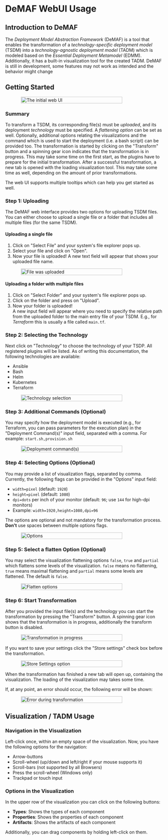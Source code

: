 # DeMAF WebUI Usage

## Introduction to DeMAF

The *Deployment Model Abstraction Framework* (DeMAF) is a tool that enables the transformation of a *technology-specific deployment model* (TSDM) into a *technology-agnostic deployment model* (TADM) which is modeled based on the *Essential Deployment Metamodel* (EDMM).
Additionally, it has a built-in visualization tool for the created TADM.
DeMAF is still in development, some features may not work as intended and the behavior might change

## Getting Started

<p style="display: flex; justify-content: space-around; align-items: center; width: 100%;">
    <img src="./figures/initial_ui.png" alt="The initial web UI" width=80% />
</p>

### Summary

To transform a TSDM, its corresponding file(s) must be *uploaded*, and its deployment *technology* must be specified.
A *flattening option* can be set as well.
Optionally, additional options relating the visualizations and the command which is used to start the deployment (i.e. a bash script) can be provided too.
The transformation is started by clicking on the "Transform" button and a spinning gear icon indicates that the transformation is in progress.
This may take some time on the first start, as the plugins have to prepare for the initial transformation.
After a successful transformation, a new tab is opened with the loading visualization tool.
This may take some time as well, depending on the amount of prior transformations.

The web UI supports multiple tooltips which can help you get started as well.

### Step 1: Uploading

The DeMAF web interface provides two options for uploading TSDM files.
You can either choose to upload a single file or a folder that includes all multiple files (for the same TSDM).

#### Uploading a single file

1. Click on "Select File" and your system's file explorer pops up.
2. Select your file and click on "Open".
3. Now your file is uploaded! 
   A new text field will appear that shows your uploaded file name.

<p style="display: flex; justify-content: space-around; align-items: center; width: 100%;">
    <img src="./figures/file_select.png" alt="File was uploaded" width=80% />
</p>

#### Uploading a folder with multiple files

1. Click on "Select Folder" and your system's file explorer pops up.
2. Click on the folder and press on "Upload".
3. Now your folder is uploaded!  
   A new input field will appear where you need to specify the relative path from the uploaded folder to the main entry file of your TSDM.
   E.g., for *Terraform* this is usually a file called `main.tf`.

### Step 2: Selecting the Technology

Next click on "Technology" to choose the technology of your TSDP.
All registered plugins will be listed.
As of writing this documentation, the following technologies are available:
- Ansible
- Bash
- Helm
- Kubernetes
- Terraform

<p style="display: flex; justify-content: space-around; align-items: center; width: 100%;">
    <img src="./figures/technology.png" alt="Technology selection" width=80% />
</p>

### Step 3: Additional Commands (Optional)

You may specify how the deployment model is executed (e.g., for Terraform, you can pass parameters for the execution plan) in the "Deployment Command(s)" input field, separated with a comma.
For example: `start.sh,provision.sh`

<p style="display: flex; justify-content: space-around; align-items: center; width: 100%;">
    <img src="./figures/deploy_commands.png" alt="Deployment command(s)" width=80% />
</p>

### Step 4: Selecting Options (Optional)

You may provide a list of visualization flags, separated by comma.
Currently, the following flags can be provided in the "Options" input field:

- `width=pixel` (default: `1920`)
- `height=pixel` (default: `1080`)
- `dpi=dots` per inch of your monitor (default: `96`; use `144` for high-dpi monitors)
- Example: `width=1920,height=1080,dpi=96`  

The options are optional and not mandatory for the transformation process.
**Don't** use spaces between multiple options flags.

<p style="display: flex; justify-content: space-around; align-items: center; width: 100%;">
    <img src="./figures/options.png" alt="Options" width=80% />
</p>

### Step 5: Select a flatten Option (Optional)

You may select the visualization flattening options `false`, `true` and `partial` which flattens some levels of the visualization. 
`false` means no flattening, `true` means maximal flattening and `partial` means some levels are flattened.
The default is `false`.

<p style="display: flex; justify-content: space-around; align-items: center; width: 100%;">
    <img src="./figures/flatten.png" alt="Flatten options" width=80% />
</p>

### Step 6: Start Transformation

After you provided the input file(s) and the technology you can start the transformation by pressing the "Transform" button.
A spinning gear icon shows that the transformation is in progress, additionally the transform button is disabled.

<p style="display: flex; justify-content: space-around; align-items: center; width: 100%;">
    <img src="./figures/progress.png" alt="Transformation in progress" width=80% />
</p>

If you want to save your settings click the "Store settings" check box before the transformation.

<p style="display: flex; justify-content: space-around; align-items: center; width: 100%;">
    <img src="./figures/store_settings.png" alt="Store Settings option" width=80% />
</p>

When the transformation has finished a new tab will open up, containing the visualization.
The loading of the visualization may takes some time.

If, at any point, an error should occur, the following error will be shown:

<p style="display: flex; justify-content: space-around; align-items: center; width: 100%;">
    <img src="./figures/error.png" alt="Error during transformation" width=80% />
</p>

## Visualization / TADM Usage

### Navigation in the Visualization

Left-click once, within an empty space of the visualization.
Now, you have the following options for the navigation:

- Arrow-buttons
- Scroll-wheel (up/down and left/right if your mouse supports it)
- Scroll-bars (not supported by all Browsers)
- Press the scroll-wheel (Windows only)
- Trackpad or touch input

### Options in the Visualization

In the upper row of the visualization you can click on the following buttons:

- **Types**: Shows the types of each component
- **Properties**: Shows the properties of each component
- **Artifacts**: Shows the artifacts of each component

Additionally, you can drag components by holding left-click on them.

